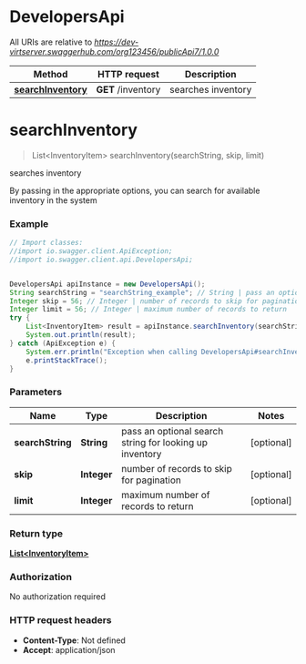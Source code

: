 # DevelopersApi

All URIs are relative to *https://dev-virtserver.swaggerhub.com/org123456/publicApi7/1.0.0*

Method | HTTP request | Description
------------- | ------------- | -------------
[**searchInventory**](DevelopersApi.md#searchInventory) | **GET** /inventory | searches inventory


<a name="searchInventory"></a>
# **searchInventory**
> List&lt;InventoryItem&gt; searchInventory(searchString, skip, limit)

searches inventory

By passing in the appropriate options, you can search for available inventory in the system 

### Example
```java
// Import classes:
//import io.swagger.client.ApiException;
//import io.swagger.client.api.DevelopersApi;


DevelopersApi apiInstance = new DevelopersApi();
String searchString = "searchString_example"; // String | pass an optional search string for looking up inventory
Integer skip = 56; // Integer | number of records to skip for pagination
Integer limit = 56; // Integer | maximum number of records to return
try {
    List<InventoryItem> result = apiInstance.searchInventory(searchString, skip, limit);
    System.out.println(result);
} catch (ApiException e) {
    System.err.println("Exception when calling DevelopersApi#searchInventory");
    e.printStackTrace();
}
```

### Parameters

Name | Type | Description  | Notes
------------- | ------------- | ------------- | -------------
 **searchString** | **String**| pass an optional search string for looking up inventory | [optional]
 **skip** | **Integer**| number of records to skip for pagination | [optional]
 **limit** | **Integer**| maximum number of records to return | [optional]

### Return type

[**List&lt;InventoryItem&gt;**](InventoryItem.md)

### Authorization

No authorization required

### HTTP request headers

 - **Content-Type**: Not defined
 - **Accept**: application/json

